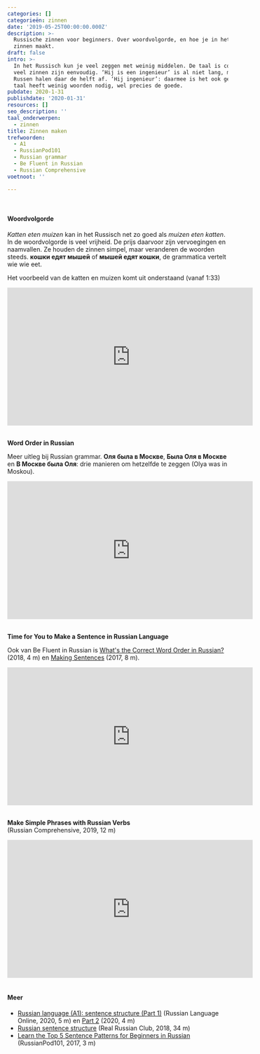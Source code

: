 ```yaml
---
categories: []
categorieën: zinnen
date: '2019-05-25T00:00:00.000Z'
description: >-
  Russische zinnen voor beginners. Over woordvolgorde, en hoe je in het Russisch
  zinnen maakt.
draft: false
intro: >-
  In het Russisch kun je veel zeggen met weinig middelen. De taal is compact en
  veel zinnen zijn eenvoudig. ‘Hij is een ingenieur’ is al niet lang, maar
  Russen halen daar de helft af. ‘Hij ingenieur’: daarmee is het ook gezegd. De
  taal heeft weinig woorden nodig, wel precies de goede.
pubdate: 2020-1-31
publishdate: '2020-01-31'
resources: []
seo_description: ''
taal_onderwerpen:
  - zinnen
title: Zinnen maken
trefwoorden:
  - A1
  - RussianPod101
  - Russian grammar
  - Be Fluent in Russian
  - Russian Comprehensive
voetnoot: ''

---
```


<br/>

#### Woordvolgorde

*Katten eten muizen* kan in het Russisch net zo goed als *muizen eten katten*. In de woordvolgorde is veel vrijheid. De prijs daarvoor zijn vervoegingen en naamvallen. Ze houden de zinnen simpel, maar veranderen de woorden steeds. **кошки едят мышей** of **мышей едят кошки**, de grammatica vertelt wie wie eet.

Het voorbeeld van de katten en muizen komt uit onderstaand (vanaf 1:33)



<iframe width="560" height="315" src="https://www.youtube.com/embed/dt27YDhhBE4" frameborder="0" allow="accelerometer; autoplay; encrypted-media; gyroscope; picture-in-picture" allowfullscreen></iframe>

<br/>
<br/>


**Word Order in Russian**

Meer uitleg bij Russian grammar. **Оля была в Москве**, **Была Оля в Москве** en **В Москве была Оля**: drie manieren om hetzelfde te zeggen (Olya was in Moskou).

<iframe width="560"
height="315"
src="https://www.youtube.com/embed/x0m6rZFZt0Y"
frameborder="0" allow="accelerometer; autoplay; encrypted-media;
gyroscope; picture-in-picture" allowfullscreen></iframe>

<br/>
<br/>


**Time for You to Make a Sentence in Russian Language**

Ook van Be Fluent in Russian is [What's the Correct Word Order in Russian?](https://youtu.be/8bc0ckV4XBQ) (2018, 4 m) en [Making Sentences](https://youtu.be/vnMqUORk-no) (2017, 8 m).



<iframe width="560" height="315" src="https://www.youtube.com/embed/pAjmo6gdg-8" frameborder="0" allow="accelerometer; autoplay; encrypted-media; gyroscope; picture-in-picture" allowfullscreen></iframe>

<br/>
<br/>

**Make Simple Phrases with Russian Verbs** <br/>
(Russian Comprehensive, 2019, 12 m)

<iframe width="560" height="315" src="https://www.youtube.com/embed/vF9RY-mXqiQ" frameborder="0" allow="accelerometer; autoplay; encrypted-media; gyroscope; picture-in-picture" allowfullscreen></iframe>

<br/>
<br/>

#### Meer

- [Russian language (A1): sentence structure (Part 1)](https://youtu.be/29GF4xKmB88) (Russian Language Online, 2020, 5 m) en [Part 2](https://youtu.be/IKev6VHjmpE) (2020, 4 m) 
- [Russian sentence structure](https://youtu.be/-4OIAULqp64) (Real Russian Club, 2018, 34 m)
- [Learn the Top 5 Sentence Patterns for Beginners in Russian](https://youtu.be/wqMRfR19Wzg) (RussianPod101, 2017, 3 m)

